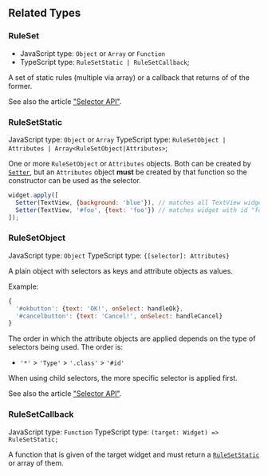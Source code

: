 ## Related Types

### RuleSet

* JavaScript type: `Object` or `Array` or `Function`
* TypeScript type: `RuleSetStatic | RuleSetCallback`;

A set of static rules (multiple via array) or a callback that returns of of the former.

See also the article ["Selector API"](../selector.md#compositeapply).

### RuleSetStatic

JavaScript type: `Object` or `Array`
TypeScript type: `RuleSetObject | Attributes | Array<RuleSetObject|Attributes>`;

One or more `RuleSetObject` or `Attributes` objects. Both can be created by [`Setter`](./Setter.md), but an `Attributes` object **must** be created by that function so the constructor can be used as the selector.

```js
widget.apply([
  Setter(TextView, {background: 'blue'}), // matches all TextView widgets
  Setter(TextView, '#foo', {text: 'foo'}) // matches widget with id "foo", must be a TextView
]);
```

### RuleSetObject

JavaScript type: `Object`
TypeScript type: `{[selector]: Attributes}`

A plain object with selectors as keys and attribute objects as values.

Example:

```js
{
  '#okbutton': {text: 'OK!', onSelect: handleOk},
  '#cancelbutton': {text: 'Cancel!', onSelect: handleCancel}
}
```

The order in which the attribute objects are applied depends on the type of selectors being used. The order is:

- `'*'` > `'Type'` > `'.class'` > `'#id'`


When using child selectors, the more specific selector is applied first.

See also the article ["Selector API"](../selector.md#compositeapply).

### RuleSetCallback

JavaScript type: `Function`
TypeScript type: `(target: Widget) => RuleSetStatic;`

A function that is given of the target widget and must return a [`RuleSetStatic`](#rulesetstatic) or array of them.
